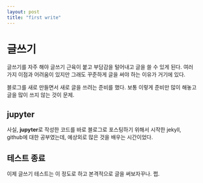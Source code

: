 ```yaml
---
layout: post
title: "first write"
---
```


# 글쓰기

글쓰기를 자주 해야 글쓰기 근육이 붙고 부담감을 털어내고 글을 쓸 수 있게 된다. 여러 가지 이점과 어려움이 있지만 그래도 꾸준하게 글을 써야 하는 이유가 거기에 있다.

블로그를 새로 만들면서 새로 글을 쓰려는 준비를 했다. 보통 이렇게 준비만 많이 해놓고 글을 많이 쓰지 않는 것이 문제.

## jupyter

사실, **jupyter**로 작성한 코드를 바로 블로그로 포스팅하기 위해서 시작한 jekyll, github에 대한 공부였는데, 예상외로 많은 것을 배우는 시간이었다.

## 테스트 종료

이제 글쓰기 테스트는 이 정도로 하고 본격적으로 글을 써보자꾸나. 쩝.








